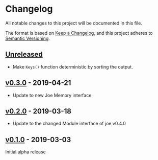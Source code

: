 # Changelog
All notable changes to this project will be documented in this file.

The format is based on [Keep a Changelog](https://keepachangelog.com/en/1.0.0/),
and this project adheres to [Semantic Versioning](https://semver.org/spec/v2.0.0.html).

## [Unreleased]
- Make `Keys()` function deterministic by sorting the output.

## [v0.3.0] - 2019-04-21
- Update to new Joe Memory interface

## [v0.2.0] - 2019-03-18
- Update to the changed Module interface of joe v0.4.0

## [v0.1.0] - 2019-03-03

Initial alpha release

[Unreleased]: https://github.com/go-joe/redis-memory/compare/v0.3.1...HEAD
[v0.3.0]: https://github.com/go-joe/file-memory/compare/v0.2.0...v0.3.0
[v0.2.0]: https://github.com/go-joe/file-memory/compare/v0.1.0...v0.2.0
[v0.1.0]: https://github.com/go-joe/file-memory/releases/tag/v0.1.0
